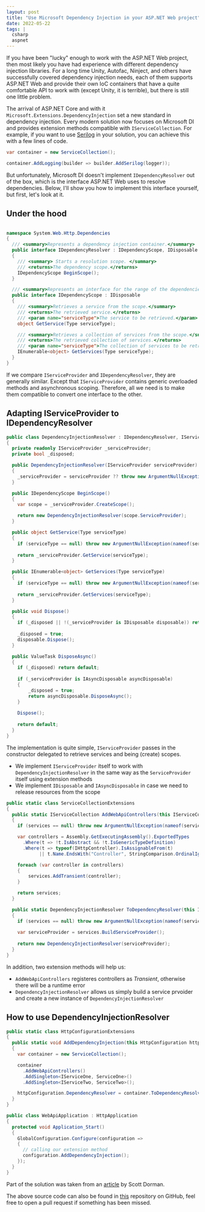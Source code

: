 ```yaml
---
layout: post
title: "Use Microsoft Dependency Injection in your ASP.NET Web project"
date: 2022-05-22
tags: |
  csharp
  aspnet
---
```


If you have been "lucky" enough to work with the ASP.NET Web project, then most likely you have had experience with different dependency injection libraries. For a long time Unity, Autofac, Ninject, and others have successfully covered dependency injection needs, each of them supports ASP.NET Web and provide their own IoC containers that have a quite comfortable API to work with (except Unity, it is terrible), but there is still one little problem.

The arrival of ASP.NET Core and with it `Microsoft.Extensions.DependencyInjection` set a new standard in dependency injection. Every modern solution now focuses on Microsoft DI and provides extension methods compatible with `IServiceCollection`. For example, if you want to use [Serilog](https://github.com/serilog/serilog-extensions-logging) in your solution, you can achieve this with a few lines of code.

```csharp
var container = new ServiceCollection();

container.AddLogging(builder => builder.AddSerilog(logger));
```

But unfortunately, Microsoft DI doesn't implement `IDependencyResolver` out of the box, which is the interface ASP.NET Web uses to resolve dependencies. Below, I'll show you how to implement this interface yourself, but first, let's look at it.

## Under the hood

```csharp

namespace System.Web.Http.Dependencies
{
  /// <summary>Represents a dependency injection container.</summary>
  public interface IDependencyResolver : IDependencyScope, IDisposable
  {
    /// <summary> Starts a resolution scope. </summary>
    /// <returns>The dependency scope.</returns>
    IDependencyScope BeginScope();
  }

  /// <summary>Represents an interface for the range of the dependencies.</summary>
  public interface IDependencyScope : IDisposable
  {
    /// <summary>Retrieves a service from the scope.</summary>
    /// <returns>The retrieved service.</returns>
    /// <param name="serviceType">The service to be retrieved.</param>
    object GetService(Type serviceType);

    /// <summary>Retrieves a collection of services from the scope.</summary>
    /// <returns>The retrieved collection of services.</returns>
    /// <param name="serviceType">The collection of services to be retrieved.</param>
    IEnumerable<object> GetServices(Type serviceType);
  }
}
```

If we compare `IServiceProvider` and `IDependencyResolver`, they are generally similar. Except that `IServiceProvider` contains generic overloaded methods and asynchronous scoping. Therefore, all we need is to make them compatible to convert one interface to the other.

## Adapting IServiceProvider to IDependencyResolver

```csharp
public class DependencyInjectionResolver : IDependencyResolver, IServiceProvider, IAsyncDisposable
{
  private readonly IServiceProvider _serviceProvider;
  private bool _disposed;

  public DependencyInjectionResolver(IServiceProvider serviceProvider)
  {
    _serviceProvider = serviceProvider ?? throw new ArgumentNullException(nameof(serviceProvider));
  }

  public IDependencyScope BeginScope()
  {
    var scope = _serviceProvider.CreateScope();

    return new DependencyInjectionResolver(scope.ServiceProvider);
  }

  public object GetService(Type serviceType)
  {
    if (serviceType == null) throw new ArgumentNullException(nameof(serviceType));
    
    return _serviceProvider.GetService(serviceType);
  }

  public IEnumerable<object> GetServices(Type serviceType)
  {
    if (serviceType == null) throw new ArgumentNullException(nameof(serviceType));
    
    return _serviceProvider.GetServices(serviceType);
  }

  public void Dispose()
  {
    if (_disposed || !(_serviceProvider is IDisposable disposable)) return;
    
    _disposed = true;
    disposable.Dispose();
  }

  public ValueTask DisposeAsync()
  {
    if (_disposed) return default;
    
    if (_serviceProvider is IAsyncDisposable asyncDisposable)
    {
        _disposed = true;
        return asyncDisposable.DisposeAsync();
    }
    
    Dispose();
    
    return default;
  }
}
```

The implementation is quite simple, `IServiceProvider` passes in the constructor delegated to retrieve services and being (create) scopes.
- We implement `IServiceProvider` itself to work with `DependencyInjectionResolver` in the same way as the `ServiceProvider` itself using extension methods
- We implement `IDisposable` and `IAsyncDisposable` in case we need to release resources from the scope

```csharp
public static class ServiceCollectionExtensions
{
  public static IServiceCollection AddWebApiControllers(this IServiceCollection services)
  {
    if (services == null) throw new ArgumentNullException(nameof(services));

    var controllers = Assembly.GetExecutingAssembly().ExportedTypes
      .Where(t => !t.IsAbstract && !t.IsGenericTypeDefinition)
      .Where(t => typeof(IHttpController).IsAssignableFrom(t)
            || t.Name.EndsWith("Controller", StringComparison.OrdinalIgnoreCase));

    foreach (var controller in controllers)
    {
        services.AddTransient(controller);
    }

    return services;
  }

  public static DependencyInjectionResolver ToDependencyResolver(this IServiceCollection services)
  {
    if (services == null) throw new ArgumentNullException(nameof(services));
    
    var serviceProvider = services.BuildServiceProvider();
    
    return new DependencyInjectionResolver(serviceProvider);
  }
}
```

In addition, two extension methods will help us:
- `AddWebApiControllers` registeres controllers as _Transient_, otherwise there will be a runtime error
- `DependencyInjectionResolver` allows us simply build a service prvoider and create a new instance of `DependencyInjectionResolver`

## How to use DependencyInjectionResolver

```csharp
public static class HttpConfigurationExtensions
{
  public static void AddDependencyInjection(this HttpConfiguration httpConfiguration)
  {
    var container = new ServiceCollection();

    container
      .AddWebApiControllers()
      .AddSingleton<IServiceOne, ServiceOne>()
      .AddSingleton<IServiceTwo, ServiceTwo>();

    httpConfiguration.DependencyResolver = container.ToDependencyResolver();
  }
}

public class WebApiApplication : HttpApplication
{
  protected void Application_Start()
  {
    GlobalConfiguration.Configure(configuration =>
    {
      // calling our extension method
      configuration.AddDependencyInjection();
    });
  }
}
```

Part of the solution was taken from an [article](https://scottdorman.blog/2016/03/17/integrating-asp-net-core-dependency-injection-in-mvc-4/) by Scott Dorman.

The above source code can also be found in [this](https://github.com/burmistrov-tech/extensions-dependencyresolver) repository on GitHub, feel free to open a pull request if something has been missed.